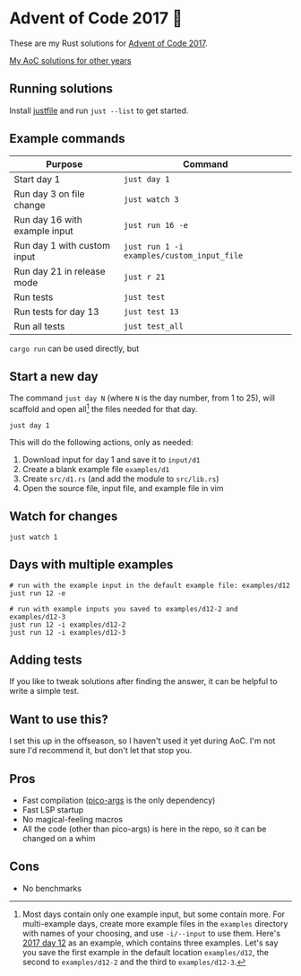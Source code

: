 # Advent of Code 2017 🦀

These are my Rust solutions for [Advent of Code 2017](https://adventofcode.com/2017).

[My AoC solutions for other years](https://github.com/mwcz?tab=repositories&q=advent&type=source&language=&sort=name)

## Running solutions

Install [justfile](https://just.systems/man/en/) and run `just --list` to get started.

## Example commands

| Purpose                       | Command                                    |
| ---                           | ---                                        |
| Start day 1                   | `just day 1`                               |
| Run day 3 on file change      | `just watch 3`                             |
| Run day 16 with example input | `just run 16 -e`                           |
| Run day 1 with custom input   | `just run 1 -i examples/custom_input_file` |
| Run day 21 in release mode    | `just r 21`                                |
| Run tests | `just test`                                |
| Run tests for day 13 | `just test 13`                                |
| Run all tests | `just test_all`                                |

`cargo run` can be used directly, but 

## Start a new day

The command `just day N` (where `N` is the day number, from 1 to 25), will scaffold and open all[^1] the files needed for that day.

```
just day 1
```

This will do the following actions, only as needed:

 1. Download input for day 1 and save it to `input/d1`
 2. Create a blank example file `examples/d1`
 3. Create `src/d1.rs` (and add the module to `src/lib.rs`)
 4. Open the source file, input file, and example file in vim

## Watch for changes

```
just watch 1
```

## Days with multiple examples

[^1]: Most days contain only one example input, but some contain more.  For multi-example days, create more example files in the `examples` directory with names of your choosing, and use `-i/--input` to use them.  Here's [2017 day 12](https://adventofcode.com/2017/day/12) as an example, which contains three examples.  Let's say you save the first example in the default location `examples/d12`, the second to `examples/d12-2` and the third to `examples/d12-3`.

```
# run with the example input in the default example file: examples/d12
just run 12 -e

# run with example inputs you saved to examples/d12-2 and examples/d12-3
just run 12 -i examples/d12-2
just run 12 -i examples/d12-3
```

## Adding tests

If you like to tweak solutions after finding the answer, it can be helpful to write a simple test.

## Want to use this?

I set this up in the offseason, so I haven't used it yet during AoC.  I'm not sure I'd recommend it, but don't let that stop you.

## Pros

 - Fast compilation ([pico-args](https://crates.io/crates/pico-args) is the only dependency)
 - Fast LSP startup
 - No magical-feeling macros
 - All the code (other than pico-args) is here in the repo, so it can be changed on a whim

## Cons

 - No benchmarks
